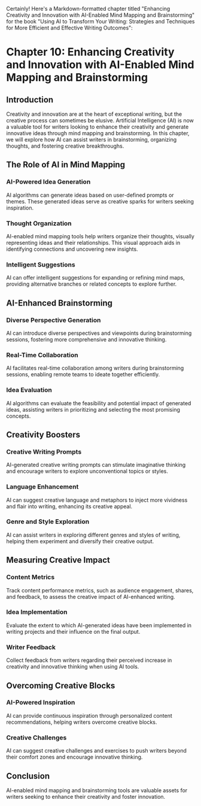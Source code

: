 Certainly! Here's a Markdown-formatted chapter titled "Enhancing Creativity and Innovation with AI-Enabled Mind Mapping and Brainstorming" for the book "Using AI to Transform Your Writing: Strategies and Techniques for More Efficient and Effective Writing Outcomes":

Chapter 10: Enhancing Creativity and Innovation with AI-Enabled Mind Mapping and Brainstorming
==============================================================================================

Introduction
------------

Creativity and innovation are at the heart of exceptional writing, but the creative process can sometimes be elusive. Artificial Intelligence (AI) is now a valuable tool for writers looking to enhance their creativity and generate innovative ideas through mind mapping and brainstorming. In this chapter, we will explore how AI can assist writers in brainstorming, organizing thoughts, and fostering creative breakthroughs.

The Role of AI in Mind Mapping
------------------------------

### AI-Powered Idea Generation

AI algorithms can generate ideas based on user-defined prompts or themes. These generated ideas serve as creative sparks for writers seeking inspiration.

### Thought Organization

AI-enabled mind mapping tools help writers organize their thoughts, visually representing ideas and their relationships. This visual approach aids in identifying connections and uncovering new insights.

### Intelligent Suggestions

AI can offer intelligent suggestions for expanding or refining mind maps, providing alternative branches or related concepts to explore further.

AI-Enhanced Brainstorming
-------------------------

### Diverse Perspective Generation

AI can introduce diverse perspectives and viewpoints during brainstorming sessions, fostering more comprehensive and innovative thinking.

### Real-Time Collaboration

AI facilitates real-time collaboration among writers during brainstorming sessions, enabling remote teams to ideate together efficiently.

### Idea Evaluation

AI algorithms can evaluate the feasibility and potential impact of generated ideas, assisting writers in prioritizing and selecting the most promising concepts.

Creativity Boosters
-------------------

### Creative Writing Prompts

AI-generated creative writing prompts can stimulate imaginative thinking and encourage writers to explore unconventional topics or styles.

### Language Enhancement

AI can suggest creative language and metaphors to inject more vividness and flair into writing, enhancing its creative appeal.

### Genre and Style Exploration

AI can assist writers in exploring different genres and styles of writing, helping them experiment and diversify their creative output.

Measuring Creative Impact
-------------------------

### Content Metrics

Track content performance metrics, such as audience engagement, shares, and feedback, to assess the creative impact of AI-enhanced writing.

### Idea Implementation

Evaluate the extent to which AI-generated ideas have been implemented in writing projects and their influence on the final output.

### Writer Feedback

Collect feedback from writers regarding their perceived increase in creativity and innovative thinking when using AI tools.

Overcoming Creative Blocks
--------------------------

### AI-Powered Inspiration

AI can provide continuous inspiration through personalized content recommendations, helping writers overcome creative blocks.

### Creative Challenges

AI can suggest creative challenges and exercises to push writers beyond their comfort zones and encourage innovative thinking.

Conclusion
----------

AI-enabled mind mapping and brainstorming tools are valuable assets for writers seeking to enhance their creativity and foster innovation.
